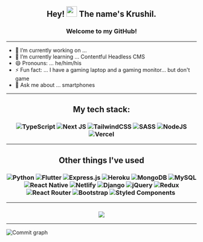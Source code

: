 <h2 align="center">
  Hey!
  <img src="https://media.giphy.com/media/hvRJCLFzcasrR4ia7z/giphy.gif" width="28" />
  The name's Krushil.
</h2>

<h3 align="center">Welcome to my GitHub!</h3>

---

-  🔭 I’m currently working on ...
-  🌱 I’m currently learning ... Contentful Headless CMS
-  😄 Pronouns: ... he/him/his
-  ⚡ Fun fact: ... I have a gaming laptop and a gaming monitor... but don't game
-  💬 Ask me about ... smartphones

---

<h2 align="center">My tech stack:</h2>

<h3 align="center">
	<img alt="TypeScript" src="https://img.shields.io/badge/TypeScript%20-%23007ACC.svg?style=for-the-badge&logo=typescript&logoColor=white" />
	<img alt="Next JS" src="https://img.shields.io/badge/nextjs-%23000000.svg?style=for-the-badge&logo=next.js&logoColor=white" />
	<img alt="TailwindCSS" src="https://img.shields.io/badge/tailwindcss-%2338B2AC.svg?style=for-the-badge&logo=tailwind-css&logoColor=white" />
	<img alt="SASS" src="https://img.shields.io/badge/Sass%20-hotpink.svg?style=for-the-badge&logo=SASS&logoColor=white" />
	<img alt="NodeJS" src="https://img.shields.io/badge/Node.js%20-%2343853D.svg?style=for-the-badge&logo=node.js&logoColor=white" />
	<img alt="Vercel" src="https://img.shields.io/badge/Vercel%20-%23000000.svg?style=for-the-badge&logo=vercel&logoColor=white">

</h3>

---

<h2 align="center">Other things I've used</h2>
<h3 align="center">
	<img alt="Python" src="https://img.shields.io/badge/Python-14354C?style=for-the-badge&logo=python&logoColor=white">
	<img alt="Flutter" src="https://img.shields.io/badge/Flutter-02569B?style=for-the-badge&logo=flutter&logoColor=white">
	<img alt="Express.js" src="https://img.shields.io/badge/Express.js-404D59?style=for-the-badge">
	<img alt="Heroku" src="https://img.shields.io/badge/Heroku-430098?style=for-the-badge&logo=heroku&logoColor=white">
	<img alt="MongoDB" src="https://img.shields.io/badge/MongoDB-4EA94B?style=for-the-badge&logo=mongodb&logoColor=white">
	<img alt="MySQL" src="https://img.shields.io/badge/MySQL-00000F?style=for-the-badge&logo=mysql&logoColor=white">
	<img alt="React Native" src="https://img.shields.io/badge/React_Native-20232A?style=for-the-badge&logo=react&logoColor=61DAFB">
	<img alt="Netlify" src="https://img.shields.io/badge/Netlify-00C7B7?style=for-the-badge&logo=netlify&logoColor=white">
	<img alt="Django" src="https://img.shields.io/badge/Django-092E20?style=for-the-badge&logo=django&logoColor=white">
	<img alt="jQuery" src="https://img.shields.io/badge/jQuery-0769AD?style=for-the-badge&logo=jquery&logoColor=white">
	<img alt="Redux" src="	https://img.shields.io/badge/Redux-593D88?style=for-the-badge&logo=redux&logoColor=white">
	<img alt="React Router" src="https://img.shields.io/badge/React_Router-CA4245?style=for-the-badge&logo=react-router&logoColor=white">
	<img alt="Bootstrap" src="https://img.shields.io/badge/Bootstrap-563D7C?style=for-the-badge&logo=bootstrap&logoColor=white">
	<img alt="Styled Components" src="https://img.shields.io/badge/styled--components-DB7093?style=for-the-badge&logo=styled-components&logoColor=white">
	<img alt="" src="">
</h3>

---

<h3 align="center">
	<img src="https://github-readme-stats.vercel.app/api?username=krushilnaik&count_private=true&show_icons=true&hide=prs&include_all_commits=true&theme=dracula" />
</h3>

---

![Commit graph](https://activity-graph.herokuapp.com/graph?username=krushilnaik&bg_color=1F222E&color=ffaaaa&line=F85D7F&point=FFFFFF)

<!--
**krushilnaik/krushilnaik** is a ✨ _special_ ✨ repository because its `README.md` (this file) appears on your GitHub profile.

Here are some ideas to get you started:

- 👯 I’m looking to collaborate on ...
- 🤔 I’m looking for help with ...
- 📫 How to reach me: ...
-->

